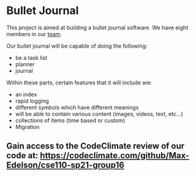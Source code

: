 # Bullet Journal

This project is aimed at building a bullet journal software. We have eight members in our [team](admin/team.md). 

Our bullet journal will be capable of doing the following:
- be a task list
- planner
- journal

Within these parts, certain features that it will include are:
- an index
- rapid logging
- different symbols which have different meanings
- will be able to contain various content (images, videos, text, etc...)
- collections of items (time based or custom)
- Migration

## Gain access to the CodeClimate review of our code at: https://codeclimate.com/github/Max-Edelson/cse110-sp21-group16

